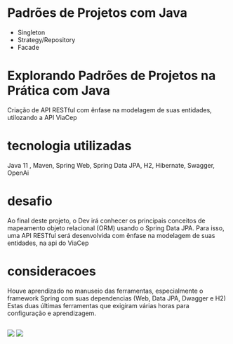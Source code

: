 # Padrões de Projetos com Java
- Singleton
- Strategy/Repository
- Facade

# Explorando Padrões de Projetos na Prática com Java
Criação de API RESTful com ênfase na modelagem de suas entidades, utilozando a API ViaCep
# tecnologia utilizadas
Java 11 , Maven, Spring Web, Spring Data JPA, H2, Hibernate, Swagger, OpenAi

# desafio
Ao final deste projeto, o Dev irá conhecer os principais conceitos de mapeamento objeto relacional (ORM) usando o Spring Data JPA. Para isso, uma API RESTful será desenvolvida com ênfase na modelagem de suas entidades, na api do ViaCep
# consideracoes
Houve aprendizado no manuseio das ferramentas, especialmente o framework Spring com suas dependencias (Web, Data JPA, Dwagger e H2) 
Estas duas últimas ferramentas que exigiram várias horas para configuração e aprendizagem.

##
 
<div> 
 <a href = "mailto:aurelioleonelf@gmail.com"><img src="https://img.shields.io/badge/-Gmail-%23333?style=for-the-badge&logo=gmail&logoColor=white" target="_blank"></a>
  <a href="https://www.linkedin.com/in/aurelioleonel/" target="_blank"><img src="https://img.shields.io/badge/-LinkedIn-%230077B5?style=for-the-badge&logo=linkedin&logoColor=white" target="_blank"></a> 
  
</div>

